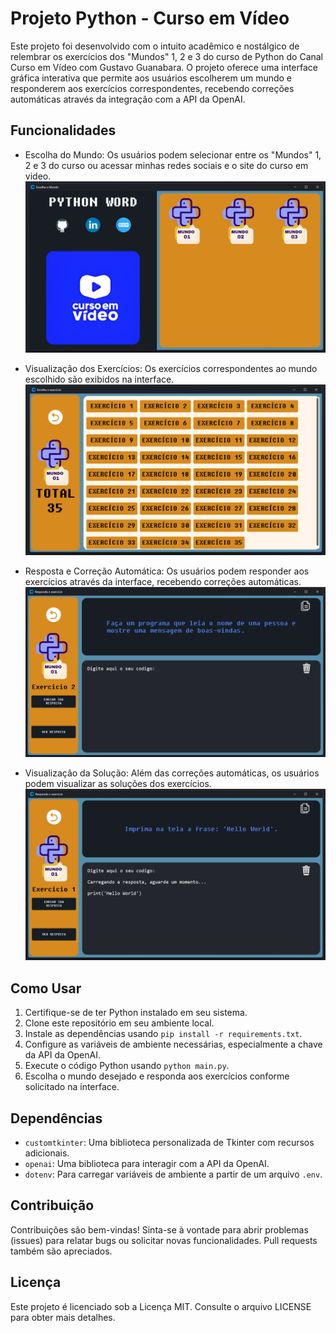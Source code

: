 # Projeto Python - Curso em Vídeo

Este projeto foi desenvolvido com o intuito acadêmico e nostálgico de relembrar os exercícios dos "Mundos" 1, 2 e 3 do curso de Python do Canal Curso em Vídeo com Gustavo Guanabara. O projeto oferece uma interface gráfica interativa que permite aos usuários escolherem um mundo e responderem aos exercícios correspondentes, recebendo correções automáticas através da integração com a API da OpenAI.

## Funcionalidades

- Escolha do Mundo: Os usuários podem selecionar entre os "Mundos" 1, 2 e 3 do curso ou acessar minhas redes sociais e o site do curso em video.
  <img src="example_image/menu_view.png"/>

- Visualização dos Exercícios: Os exercícios correspondentes ao mundo escolhido são exibidos na interface.
  <img src="example_image/show_questions.png"/>

- Resposta e Correção Automática: Os usuários podem responder aos exercícios através da interface, recebendo correções automáticas.
  <img src="example_image/questions_solution.png"/>

- Visualização da Solução: Além das correções automáticas, os usuários podem visualizar as soluções dos exercícios.
  <img src="example_image/response.png"/>

## Como Usar

1. Certifique-se de ter Python instalado em seu sistema.
2. Clone este repositório em seu ambiente local.
3. Instale as dependências usando `pip install -r requirements.txt`.
4. Configure as variáveis de ambiente necessárias, especialmente a chave da API da OpenAI.
5. Execute o código Python usando `python main.py`.
6. Escolha o mundo desejado e responda aos exercícios conforme solicitado na interface.

## Dependências

- `customtkinter`: Uma biblioteca personalizada de Tkinter com recursos adicionais.
- `openai`: Uma biblioteca para interagir com a API da OpenAI.
- `dotenv`: Para carregar variáveis de ambiente a partir de um arquivo `.env`.

## Contribuição

Contribuições são bem-vindas! Sinta-se à vontade para abrir problemas (issues) para relatar bugs ou solicitar novas funcionalidades. Pull requests também são apreciados.

## Licença

Este projeto é licenciado sob a Licença MIT. Consulte o arquivo LICENSE para obter mais detalhes.
